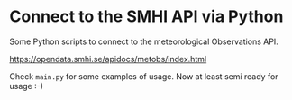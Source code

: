 
# Connect to the SMHI API via Python

Some Python scripts to connect to the meteorological Observations API.

https://opendata.smhi.se/apidocs/metobs/index.html

Check `main.py` for some examples of usage. Now at least semi ready for
usage :-)
